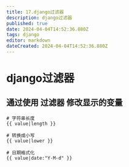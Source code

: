```yaml
---
title: 17.django过滤器
description: django过滤器
published: true
date: 2024-04-04T14:52:36.880Z
tags: django
editor: markdown
dateCreated: 2024-04-04T14:52:36.880Z
---
```


# django过滤器
## 通过使用 过滤器 修改显示的变量
```django
# 字符串长度
{{ value|length }}

# 转换成小写
{{ value|lower }}

# 日期格式化
{{ value|date:"Y-M-d" }}
```

